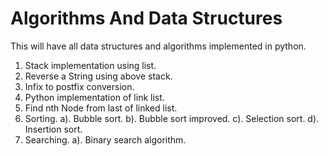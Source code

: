 # Algorithms And Data Structures
This will have all data structures and algorithms implemented in python.
  1. Stack implementation using list.
  2. Reverse a String using above stack.
  3. Infix to postfix conversion.
  4. Python implementation of link list.
  5. Find nth Node from last of linked list.
  6. Sorting.
      a). Bubble sort.
      b). Bubble sort improved.
      c). Selection sort.
      d). Insertion sort.
  7. Searching.
      a). Binary search algorithm.
